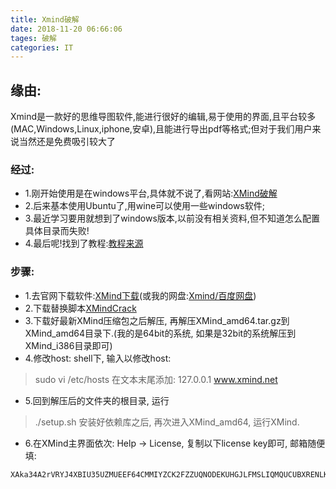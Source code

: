 ```yaml
---
title: Xmind破解
date: 2018-11-20 06:66:06
tages: 破解
categories: IT
---
```



## 缘由:

Xmind是一款好的思维导图软件,能进行很好的编辑,易于使用的界面,且平台较多(MAC,Windows,Linux,iphone,安卓),且能进行导出pdf等格式;但对于我们用户来说当然还是免费吸引较大了

### 经过:
- 1.刚开始使用是在windows平台,具体就不说了,看网站:[XMind破解](https://github.com/mounui/Xmind/tree/master/XMindCrack)
- 2.后来基本使用Ubuntu了,用wine可以使用一些windows软件;
- 3.最近学习要用就想到了windows版本,以前没有相关资料,但不知道怎么配置具体目录而失败!
- 4.最后呢!找到了教程:[教程来源](https://www.jianshu.com/p/9d93b1754549)

### 步骤:
- 1.去官网下载软件:[XMind下载](https://www.xmind.cn/download/xmind8/)(或我的网盘:[Xmind/百度网盘](https://pan.baidu.com/s/1PELdBG2dmDUAOEPZw95BbQ))
- 2.下载替换脚本[XMindCrack](https://pan.baidu.com/s/1uCaAObP2OFyVPymcyZxIIQ)
- 3.下载好最新XMind压缩包之后解压, 再解压XMind_amd64.tar.gz到XMind_amd64目录下.(我的是64bit的系统, 如果是32bit的系统解压到XMind_i386目录即可)
- 4.修改host:
shell下, 输入以修改host:
> sudo vi /etc/hosts
在文本末尾添加: 127.0.0.1 www.xmind.net
- 5.回到解压后的文件夹的根目录, 运行
> ./setup.sh
安装好依赖库之后, 再次进入XMind_amd64, 运行XMind.

- 6.在XMind主界面依次: Help -> License, 复制以下license key即可, 邮箱随便填:
~~~
XAka34A2rVRYJ4XBIU35UZMUEEF64CMMIYZCK2FZZUQNODEKUHGJLFMSLIQMQUCUBXRENLK6NZL37JXP4PZXQFILMQ2RG5R7G4QNDO3PSOEUBOCDRYSSXZGRARV6MGA33TN2AMUBHEL4FXMWYTTJDEINJXUAV4BAYKBDCZQWVF3LWYXSDCXY546U3NBGOI3ZPAP2SO3CSQFNB7VVIY123456789012345
~~~